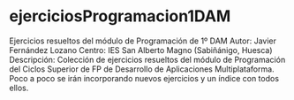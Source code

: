 # ejerciciosProgramacion1DAM
Ejercicios resueltos del módulo de Programación de 1º DAM
Autor: Javier Fernández Lozano
Centro: IES San Alberto Magno (Sabiñánigo, Huesca)
Descripción:
Colección de ejercicios resueltos del módulo de Programación del Ciclos Superior de FP de Desarrollo de Aplicaciones Multiplataforma.
Poco a poco se irán incorporando nuevos ejercicios y un índice con todos ellos.
